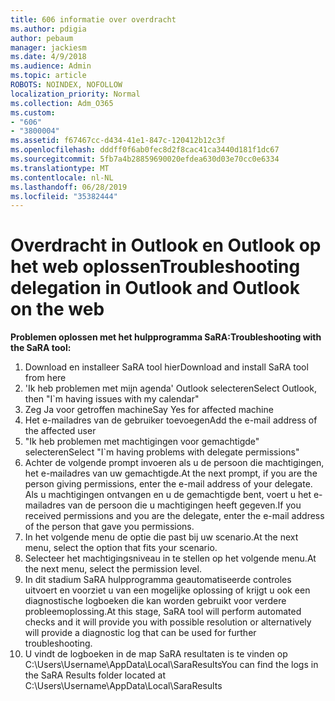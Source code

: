 ```yaml
---
title: 606 informatie over overdracht
ms.author: pdigia
author: pebaum
manager: jackiesm
ms.date: 4/9/2018
ms.audience: Admin
ms.topic: article
ROBOTS: NOINDEX, NOFOLLOW
localization_priority: Normal
ms.collection: Adm_O365
ms.custom:
- "606"
- "3800004"
ms.assetid: f67467cc-d434-41e1-847c-120412b12c3f
ms.openlocfilehash: dddff0f6ab0fec8d2f8cac41ca3440d181f1dc67
ms.sourcegitcommit: 5fb7a4b28859690020efdea630d03e70cc0e6334
ms.translationtype: MT
ms.contentlocale: nl-NL
ms.lasthandoff: 06/28/2019
ms.locfileid: "35382444"
---
```

# <a name="troubleshooting-delegation-in-outlook-and-outlook-on-the-web"></a><span data-ttu-id="17a43-102">Overdracht in Outlook en Outlook op het web oplossen</span><span class="sxs-lookup"><span data-stu-id="17a43-102">Troubleshooting delegation in Outlook and Outlook on the web</span></span>

<span data-ttu-id="17a43-103">**Problemen oplossen met het hulpprogramma SaRA:**</span><span class="sxs-lookup"><span data-stu-id="17a43-103">**Troubleshooting with the SaRA tool:**</span></span>

1. <span data-ttu-id="17a43-104">Download en installeer SaRA tool hier</span><span class="sxs-lookup"><span data-stu-id="17a43-104">Download and install SaRA tool from here</span></span>
1. <span data-ttu-id="17a43-105">'Ik heb problemen met mijn agenda' Outlook selecteren</span><span class="sxs-lookup"><span data-stu-id="17a43-105">Select Outlook, then "I\`m having issues with my calendar"</span></span>
1. <span data-ttu-id="17a43-106">Zeg Ja voor getroffen machine</span><span class="sxs-lookup"><span data-stu-id="17a43-106">Say Yes for affected machine</span></span>
1. <span data-ttu-id="17a43-107">Het e-mailadres van de gebruiker toevoegen</span><span class="sxs-lookup"><span data-stu-id="17a43-107">Add the e-mail address of the affected user</span></span>
1. <span data-ttu-id="17a43-108">"Ik heb problemen met machtigingen voor gemachtigde" selecteren</span><span class="sxs-lookup"><span data-stu-id="17a43-108">Select "I\`m having problems with delegate permissions"</span></span>
1. <span data-ttu-id="17a43-109">Achter de volgende prompt invoeren als u de persoon die machtigingen, het e-mailadres van uw gemachtigde.</span><span class="sxs-lookup"><span data-stu-id="17a43-109">At the next prompt, if you are the person giving permissions, enter the e-mail address of your delegate.</span></span> <span data-ttu-id="17a43-110">Als u machtigingen ontvangen en u de gemachtigde bent, voert u het e-mailadres van de persoon die u machtigingen heeft gegeven.</span><span class="sxs-lookup"><span data-stu-id="17a43-110">If you received permissions and you are the delegate, enter the e-mail address of the person that gave you permissions.</span></span>
1. <span data-ttu-id="17a43-111">In het volgende menu de optie die past bij uw scenario.</span><span class="sxs-lookup"><span data-stu-id="17a43-111">At the next menu, select the option that fits your scenario.</span></span>
1. <span data-ttu-id="17a43-112">Selecteer het machtigingsniveau in te stellen op het volgende menu.</span><span class="sxs-lookup"><span data-stu-id="17a43-112">At the next menu, select the permission level.</span></span>
1. <span data-ttu-id="17a43-113">In dit stadium SaRA hulpprogramma geautomatiseerde controles uitvoert en voorziet u van een mogelijke oplossing of krijgt u ook een diagnostische logboeken die kan worden gebruikt voor verdere probleemoplossing.</span><span class="sxs-lookup"><span data-stu-id="17a43-113">At this stage, SaRA tool will perform automated checks and it will provide you with possible resolution or alternatively will provide a diagnostic log that can be used for further troubleshooting.</span></span>
1. <span data-ttu-id="17a43-114">U vindt de logboeken in de map SaRA resultaten is te vinden op C:\Users\Username\AppData\Local\SaraResults</span><span class="sxs-lookup"><span data-stu-id="17a43-114">You can find the logs in the SaRA Results folder located at C:\Users\Username\AppData\Local\SaraResults</span></span>
